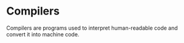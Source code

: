 # Compilers

Compilers are programs used to interpret human-readable code and convert it
into machine code.
